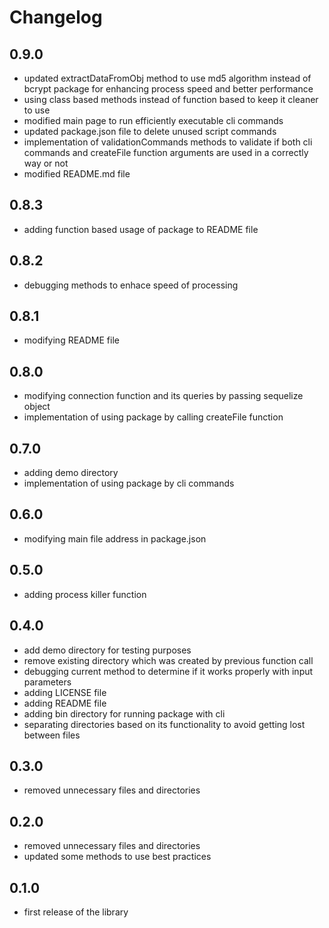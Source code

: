 # Changelog
## 0.9.0

*  updated extractDataFromObj method to use md5 algorithm instead of bcrypt package for enhancing process speed and better performance
* using class based methods instead of function based to keep it cleaner to use
* modified main page to run efficiently executable cli commands 
* updated package.json file to delete unused script commands
* implementation of validationCommands methods to validate if both cli commands and createFile function arguments are used in a correctly way or not
* modified README.md file
## 0.8.3

*  adding function based usage of package to README file
## 0.8.2

* debugging methods to enhace speed of processing 
## 0.8.1

* modifying README file
## 0.8.0

* modifying connection function and its queries by passing sequelize object
* implementation of using package by calling createFile function
## 0.7.0

* adding demo directory
* implementation of using package by cli commands
## 0.6.0

* modifying main file address in package.json
## 0.5.0

* adding process killer function 
## 0.4.0

* add demo directory for testing purposes
* remove existing directory which was created by previous function call
* debugging current method to determine if it works properly with input parameters
* adding LICENSE file
* adding README file
* adding bin directory for running package with cli
* separating directories based on its functionality to avoid getting lost between files

## 0.3.0

* removed unnecessary files and directories


## 0.2.0

* removed unnecessary files and directories
* updated some methods to use best practices


## 0.1.0

* first release of the library 
